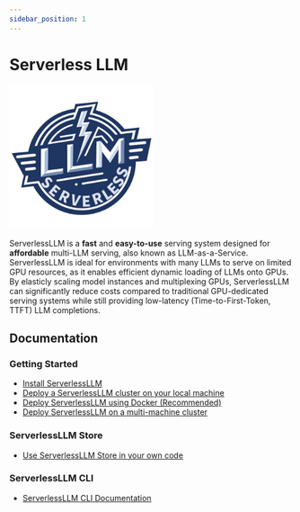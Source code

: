 ```yaml
---
sidebar_position: 1
---
```


# Serverless LLM

<!-- Scaled logo -->
<img src="../images/serverlessllm.jpg" alt="ServerlessLLM" width="256px">

ServerlessLLM is a **fast** and **easy-to-use** serving system designed for **affordable** multi-LLM serving, also known as LLM-as-a-Service. ServerlessLLM is ideal for environments with many LLMs to serve on limited GPU resources, as it enables efficient dynamic loading of LLMs onto GPUs. By elasticly scaling model instances and multiplexing GPUs, ServerlessLLM can significantly reduce costs compared to traditional GPU-dedicated serving systems while still providing low-latency (Time-to-First-Token, TTFT) LLM completions.

## Documentation

### Getting Started

- [Install ServerlessLLM](./getting_started/installation.md)
- [Deploy a ServerlessLLM cluster on your local machine](./getting_started/quickstart.md)
- [Deploy ServerlessLLM using Docker (Recommended)](./getting_started/docker_quickstart.md)
- [Deploy ServerlessLLM on a multi-machine cluster](./getting_started/multi_machine_setup.md)

### ServerlessLLM Store

- [Use ServerlessLLM Store in your own code](./store/quickstart.md)

### ServerlessLLM CLI

- [ServerlessLLM CLI Documentation](./cli/cli_api.md)
